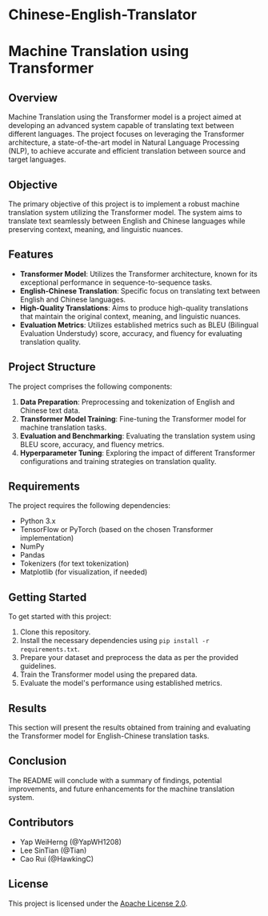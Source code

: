# Chinese-English-Translator
# Machine Translation using Transformer

## Overview

Machine Translation using the Transformer model is a project aimed at developing an advanced system capable of translating text between different languages. The project focuses on leveraging the Transformer architecture, a state-of-the-art model in Natural Language Processing (NLP), to achieve accurate and efficient translation between source and target languages.

## Objective

The primary objective of this project is to implement a robust machine translation system utilizing the Transformer model. The system aims to translate text seamlessly between English and Chinese languages while preserving context, meaning, and linguistic nuances.

## Features

- **Transformer Model**: Utilizes the Transformer architecture, known for its exceptional performance in sequence-to-sequence tasks.
- **English-Chinese Translation**: Specific focus on translating text between English and Chinese languages.
- **High-Quality Translations**: Aims to produce high-quality translations that maintain the original context, meaning, and linguistic nuances.
- **Evaluation Metrics**: Utilizes established metrics such as BLEU (Bilingual Evaluation Understudy) score, accuracy, and fluency for evaluating translation quality.

## Project Structure

The project comprises the following components:

1. **Data Preparation**: Preprocessing and tokenization of English and Chinese text data.
2. **Transformer Model Training**: Fine-tuning the Transformer model for machine translation tasks.
3. **Evaluation and Benchmarking**: Evaluating the translation system using BLEU score, accuracy, and fluency metrics.
4. **Hyperparameter Tuning**: Exploring the impact of different Transformer configurations and training strategies on translation quality.

## Requirements

The project requires the following dependencies:

- Python 3.x
- TensorFlow or PyTorch (based on the chosen Transformer implementation)
- NumPy
- Pandas
- Tokenizers (for text tokenization)
- Matplotlib (for visualization, if needed)

## Getting Started

To get started with this project:

1. Clone this repository.
2. Install the necessary dependencies using `pip install -r requirements.txt`.
3. Prepare your dataset and preprocess the data as per the provided guidelines.
4. Train the Transformer model using the prepared data.
5. Evaluate the model's performance using established metrics.

## Results

This section will present the results obtained from training and evaluating the Transformer model for English-Chinese translation tasks.

## Conclusion

The README will conclude with a summary of findings, potential improvements, and future enhancements for the machine translation system.

## Contributors

- Yap WeiHerng (@YapWH1208)
- Lee SinTian (@Tian)
- Cao Rui (@HawkingC)

## License

This project is licensed under the [Apache License 2.0](LICENSE).
